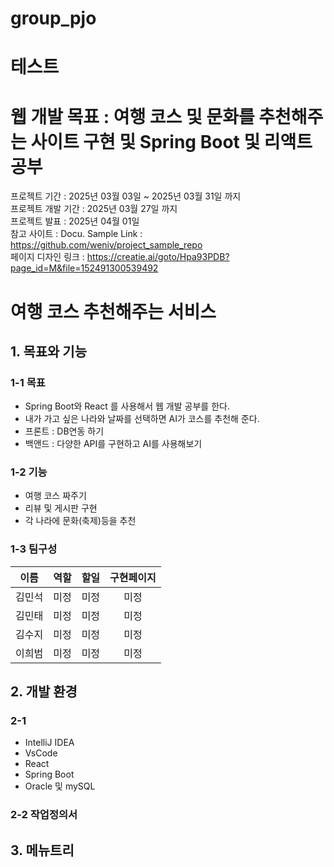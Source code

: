 
# group_pjo

테스트
=======
# 웹 개발 목표 : 여행 코스 및 문화를 추천해주는 사이트 구현 및 Spring Boot 및 리액트 공부

프로젝트 기간 : 2025년 03월 03일 ~ 2025년 03월 31일 까지    
프로젝트 개발 기간 : 2025년 03월 27일 까지    
프로젝트 발표 : 2025년 04월 01일    
참고 사이트 :
Docu. Sample Link : https://github.com/weniv/project_sample_repo        
페이지 디자인 링크 : https://creatie.ai/goto/Hpa93PDB?page_id=M&file=152491300539492

# 여행 코스 추천해주는 서비스
## 1. 목표와 기능
### 1-1 목표
- Spring Boot와 React 를 사용해서 웹 개발 공부를 한다.
- 내가 가고 싶은 나라와 날짜를 선택하면 AI가 코스를 추천해 준다.
- 프론트 : DB연동 하기
- 백앤드 : 다양한 API를 구현하고 AI를 사용해보기

### 1-2 기능
- 여행 코스 짜주기
- 리뷰 및 게시판 구현
- 각 나라에 문화(축제)등을 추천

### 1-3 팀구성
| 이름  |        역할        |    할일     |                구현페이지                 |
|:---:|:----------------:|:---------:|:------------------------------------:|
| 김민석 |        미정        |    미정     |                  미정                  |
| 김민태 |        미정        |    미정     |                  미정                  |
| 김수지 |        미정        |    미정     |                  미정                  |
| 이희범 |        미정        |    미정     |                  미정                  |


## 2. 개발 환경
### 2-1
- IntelliJ IDEA
- VsCode
- React
- Spring Boot
- Oracle 및 mySQL

### 2-2 작업정의서

## 3. 메뉴트리

